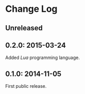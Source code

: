 Change Log
==========

Unreleased
----------

0.2.0: 2015-03-24
-----------------

Added *Lua* programming language.

0.1.0: 2014-11-05
-----------------

First public release.
